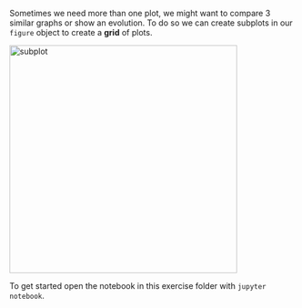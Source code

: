 Sometimes we need more than one plot, we might want to compare 3 similar graphs or show an evolution.
To do so we can create subplots in our `figure` object to create a **grid** of plots.

<img src="https://matplotlib.org/3.1.1/_images/sphx_glr_axes_margins_001.png" alt="subplot" width=400>

To get started open the notebook in this exercise folder with `jupyter notebook`.
